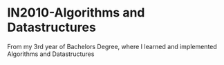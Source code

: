 # IN2010-Algorithms and Datastructures

From my 3rd year of Bachelors Degree, where I learned and implemented Algorithms and Datastructures
